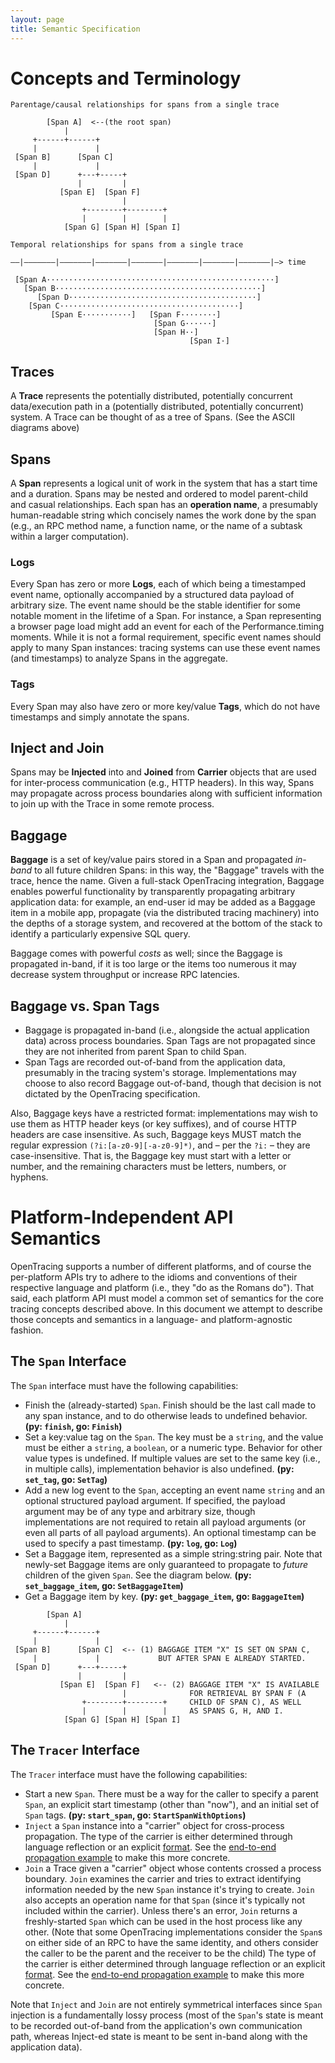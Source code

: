 ```yaml
---
layout: page
title: Semantic Specification
---
```

<div id="toc"></div>

# Concepts and Terminology


~~~
Parentage/causal relationships for spans from a single trace

        [Span A]  <--(the root span)
            |
     +------+------+
     |             |
 [Span B]      [Span C]
     |             |
 [Span D]      +---+-----+
               |         |
           [Span E]  [Span F]
                         |
                +--------+--------+
                |        |        |
            [Span G] [Span H] [Span I]

~~~

~~~
Temporal relationships for spans from a single trace

––|–––––––|–––––––|–––––––|–––––––|–––––––|–––––––|–––––––|–> time

 [Span A···················································]
   [Span B··············································]
      [Span D··········································]
    [Span C········································]
         [Span E···········]   [Span F········]
                                [Span G······]
                                [Span H··]
                                        [Span I·]
~~~

## Traces

A **Trace** represents the potentially distributed, potentially concurrent data/execution path in a (potentially distributed, potentially concurrent) system. A Trace can be thought of as a tree of Spans. (See the ASCII diagrams above)

## Spans

A **Span** represents a logical unit of work in the system that has a start time and a duration. Spans may be nested and ordered to model parent-child and casual relationships. Each span has an **operation name**, a presumably human-readable string which concisely names the work done by the span (e.g., an RPC method name, a function name, or the name of a subtask within a larger computation).

### Logs

Every Span has zero or more **Logs**, each of which being a timestamped event name, optionally accompanied by a structured data payload of arbitrary size. The event name should be the stable identifier for some notable moment in the lifetime of a Span. For instance, a Span representing a browser page load might add an event for each of the Performance.timing moments.  While it is not a formal requirement, specific event names should apply to many Span instances: tracing systems can use these event names (and timestamps) to analyze Spans in the aggregate.

### Tags

Every Span may also have zero or more key/value **Tags**, which do not have timestamps and simply annotate the spans.

## Inject and Join

Spans may be **Injected** into and **Joined** from **Carrier** objects that are used for inter-process communication (e.g., HTTP headers). In this way, Spans may propagate across process boundaries along with sufficient information to join up with the Trace in some remote process.

## Baggage

**Baggage** is a set of key/value pairs stored in a Span and propagated _in-band_ to all future children Spans: in this way, the "Baggage" travels with the trace, hence the name. Given a full-stack OpenTracing integration, Baggage enables powerful functionality by transparently propagating arbitrary application data: for example, an end-user id may be added as a Baggage item in a mobile app, propagate (via the distributed tracing machinery) into the depths of a storage system, and recovered at the bottom of the stack to identify a particularly expensive SQL query.

Baggage comes with powerful _costs_ as well; since the Baggage is propagated in-band, if it is too large or the items too numerous it may decrease system throughput or increase RPC latencies.

## Baggage vs. Span Tags

- Baggage is propagated in-band (i.e., alongside the actual application data) across process boundaries. Span Tags are not propagated since they are not inherited from parent Span to child Span.
- Span Tags are recorded out-of-band from the application data, presumably in the tracing system's storage. Implementations may choose to also record Baggage out-of-band, though that decision is not dictated by the OpenTracing specification.

Also, Baggage keys have a restricted format: implementations may wish to use them as HTTP header keys (or key suffixes), and of course HTTP headers are case insensitive. As such, Baggage keys MUST match the regular expression `(?i:[a-z0-9][-a-z0-9]*)`, and – per the `?i:` – they are case-insensitive. That is, the Baggage key must start with a letter or number, and the remaining characters must be letters, numbers, or hyphens.


# Platform-Independent API Semantics

OpenTracing supports a number of different platforms, and of course the per-platform APIs try to adhere to the idioms and conventions of their respective language and platform (i.e., they "do as the Romans do"). That said, each platform API must model a common set of semantics for the core tracing concepts described above. In this document we attempt to describe those concepts and semantics in a language- and platform-agnostic fashion.

## The `Span` Interface

The `Span` interface must have the following capabilities:

- Finish the (already-started) `Span`.  Finish should be the last call made to any span instance, and to do otherwise leads to undefined behavior. **(py: `finish`, go: `Finish`)**
- Set a key:value tag on the `Span`. The key must be a `string`, and the value must be either a `string`, a `boolean`, or a numeric type. Behavior for other value types is undefined. If multiple values are set to the same key (i.e., in multiple calls), implementation behavior is also undefined. **(py: `set_tag`, go: `SetTag`)**
- Add a new log event to the `Span`, accepting an event name `string` and an optional structured payload argument. If specified, the payload argument may be of any type and arbitrary size, though implementations are not required to retain all payload arguments (or even all parts of all payload arguments). An optional timestamp can be used to specify a past timestamp. **(py: `log`, go: `Log`)**
- Set a Baggage item, represented as a simple string:string pair. Note that newly-set Baggage items are only guaranteed to propagate to *future* children of the given `Span`. See the diagram below. **(py: `set_baggage_item`, go: `SetBaggageItem`)**
- Get a Baggage item by key. **(py: `get_baggage_item`, go: `BaggageItem`)**

~~~
        [Span A]
            |
     +------+------+
     |             |
 [Span B]      [Span C]  <-- (1) BAGGAGE ITEM "X" IS SET ON SPAN C,
     |             |             BUT AFTER SPAN E ALREADY STARTED.
 [Span D]      +---+-----+
               |         |
           [Span E]  [Span F]   <-- (2) BAGGAGE ITEM "X" IS AVAILABLE
                         |              FOR RETRIEVAL BY SPAN F (A
                +--------+--------+     CHILD OF SPAN C), AS WELL
                |        |        |     AS SPANS G, H, AND I.
            [Span G] [Span H] [Span I]
~~~


## The `Tracer` Interface

The `Tracer` interface must have the following capabilities:

- Start a new `Span`. There must be a way for the caller to specify a parent `Span`, an explicit start timestamp (other than "now"), and an initial set of `Span` tags. **(py: `start_span`, go: `StartSpanWithOptions`)**
- `Inject` a `Span` instance into a "carrier" object for cross-process propagation. The type of the carrier is either determined through language reflection or an explicit [format](/propagation#format-identifiers). See the [end-to-end propagation example](/propagation#propagation-example) to make this more concrete.
- `Join` a Trace given a "carrier" object whose contents crossed a process boundary. `Join` examines the carrier and tries to extract identifying information needed by the new `Span` instance it's trying to create. `Join` also accepts an operation name for that `Span` (since it's typically not included within the carrier). Unless there's an error, `Join` returns a freshly-started `Span` which can be used in the host process like any other. (Note that some OpenTracing implementations consider the `Span`s on either side of an RPC to have the same identity, and others consider the caller to be the parent and the receiver to be the child) The type of the carrier is either determined through language reflection or an explicit [format](/propagation#format-identifiers). See the [end-to-end propagation example](/propagation#propagation-example) to make this more concrete.

Note that `Inject` and `Join` are not entirely symmetrical interfaces since `Span` injection is a fundamentally lossy process (most of the `Span`'s state is meant to be recorded out-of-band from the application's own communication path, whereas Inject-ed state is meant to be sent in-band along with the application data).

